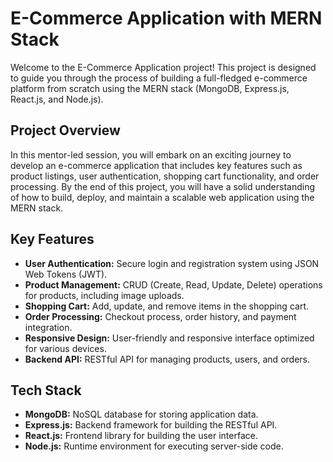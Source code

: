 # E-Commerce Application with MERN Stack

Welcome to the E-Commerce Application project! This project is designed to guide you through the process of building a full-fledged e-commerce platform from scratch using the MERN stack (MongoDB, Express.js, React.js, and Node.js).

## Project Overview

In this mentor-led session, you will embark on an exciting journey to develop an e-commerce application that includes key features such as product listings, user authentication, shopping cart functionality, and order processing. By the end of this project, you will have a solid understanding of how to build, deploy, and maintain a scalable web application using the MERN stack.

## Key Features

- **User Authentication:** Secure login and registration system using JSON Web Tokens (JWT).
- **Product Management:** CRUD (Create, Read, Update, Delete) operations for products, including image uploads.
- **Shopping Cart:** Add, update, and remove items in the shopping cart.
- **Order Processing:** Checkout process, order history, and payment integration.
- **Responsive Design:** User-friendly and responsive interface optimized for various devices.
- **Backend API:** RESTful API for managing products, users, and orders.

## Tech Stack

- **MongoDB:** NoSQL database for storing application data.
- **Express.js:** Backend framework for building the RESTful API.
- **React.js:** Frontend library for building the user interface.
- **Node.js:** Runtime environment for executing server-side code.
